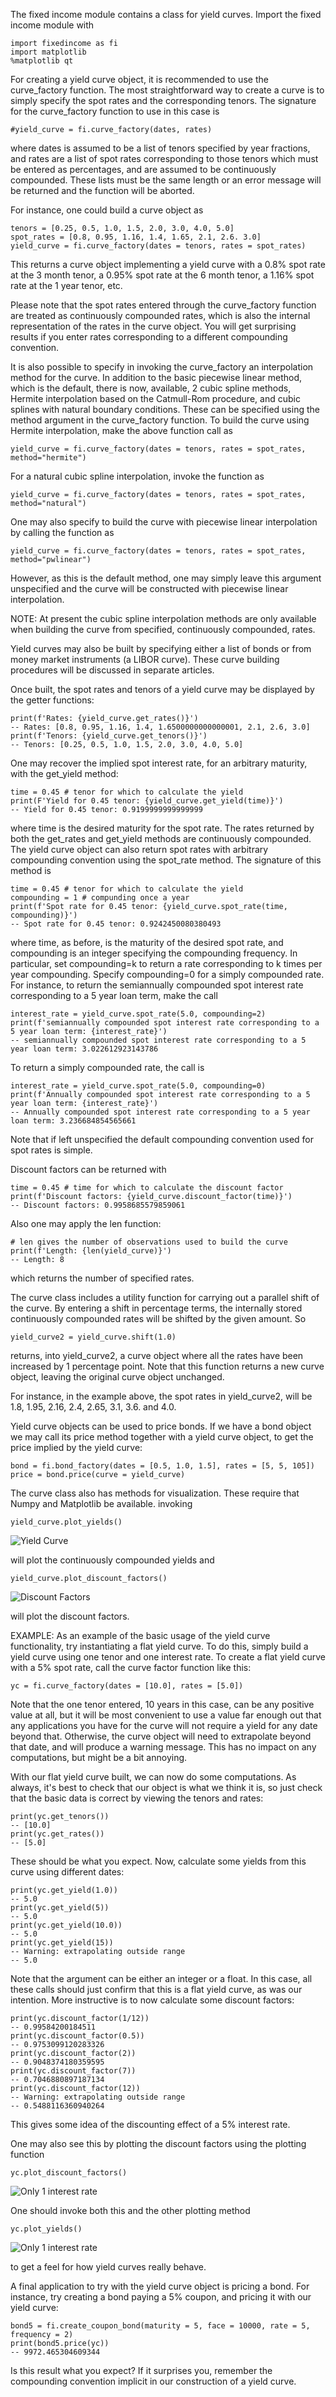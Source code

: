 The fixed income module contains a class for yield curves.  Import the fixed income module with

    import fixedincome as fi
    import matplotlib
    %matplotlib qt

For creating a yield curve object, it is recommended to use the curve_factory function.  The most straightforward way to create a curve is to simply specify the spot rates and the corresponding tenors.  The signature for the curve_factory function to use in this case is

    #yield_curve = fi.curve_factory(dates, rates)

where dates is assumed to be a list of tenors specified by year fractions, and rates are a list of spot rates corresponding to those tenors which must be entered as percentages, and are assumed to be continuously compounded.  These lists must be the same length or an error message will be returned and the function will be aborted.

For instance, one could build a curve object as

    tenors = [0.25, 0.5, 1.0, 1.5, 2.0, 3.0, 4.0, 5.0]
    spot_rates = [0.8, 0.95, 1.16, 1.4, 1.65, 2.1, 2.6. 3.0]
    yield_curve = fi.curve_factory(dates = tenors, rates = spot_rates)

This returns a curve object implementing a yield curve with a 0.8% spot rate at the 3 month tenor, a 0.95% spot rate at the 6 month tenor, a 1.16% spot rate at the 1 year tenor, etc.

Please note that the spot rates entered through the curve_factory function are treated as continuously compounded rates, which is also the internal representation of the rates in the curve object.  You will get surprising results if you enter rates corresponding to a different compounding convention.

It is also possible to specify in invoking the curve_factory an interpolation method for the curve.  In addition to the basic piecewise linear method, which is the default, there is now, available, 2 cubic spline methods, Hermite interpolation based on the Catmull-Rom procedure, and cubic splines with natural boundary conditions. These can be specified using the method argument in the curve_factory function.  To build the curve using Hermite interpolation, make the above function call as

    yield_curve = fi.curve_factory(dates = tenors, rates = spot_rates, method="hermite")

For a natural cubic spline interpolation, invoke the function as

    yield_curve = fi.curve_factory(dates = tenors, rates = spot_rates, method="natural")

One may also specify to build the curve with piecewise linear interpolation by calling the function as

    yield_curve = fi.curve_factory(dates = tenors, rates = spot_rates, method="pwlinear")

However, as this is the default method, one may simply leave this argument unspecified and the curve will be constructed with piecewise linear interpolation.

NOTE: At present the cubic spline interpolation methods are only available when building the curve from specified, continuously compounded, rates.

Yield curves may also be built by specifying either a list of bonds or from money market instruments (a LIBOR curve).  These curve building procedures will be discussed in separate articles.

Once built, the spot rates and tenors of a yield curve may be displayed by the getter functions:

    print(f'Rates: {yield_curve.get_rates()}')
    -- Rates: [0.8, 0.95, 1.16, 1.4, 1.6500000000000001, 2.1, 2.6, 3.0]
    print(f'Tenors: {yield_curve.get_tenors()}')
    -- Tenors: [0.25, 0.5, 1.0, 1.5, 2.0, 3.0, 4.0, 5.0]

One may recover the implied spot interest rate, for an arbitrary maturity, with the get_yield method:

    time = 0.45 # tenor for which to calculate the yield
    print(F'Yield for 0.45 tenor: {yield_curve.get_yield(time)}')
    -- Yield for 0.45 tenor: 0.9199999999999999

where time is the desired maturity for the spot rate.  The rates returned by both the get_rates and get_yield methods are continuously compounded. The yield curve object can also return spot rates with arbitrary compounding convention using the spot_rate method.  The signature of this method is

    time = 0.45 # tenor for which to calculate the yield
    compounding = 1 # compunding once a year
    print(f'Spot rate for 0.45 tenor: {yield_curve.spot_rate(time, compounding)}')
    -- Spot rate for 0.45 tenor: 0.9242450080380493

where time, as before, is the maturity of the desired spot rate, and compounding is an integer specifying the compounding frequency.  In particular, set compounding=k to return a rate corresponding to k times per year compounding.  Specify compounding=0 for a simply compounded rate.  For instance, to return the semiannually compounded spot interest rate corresponding to a 5 year loan term, make the call

    interest_rate = yield_curve.spot_rate(5.0, compounding=2)
    print(f'semiannually compounded spot interest rate corresponding to a 5 year loan term: {interest_rate}')
    -- semiannually compounded spot interest rate corresponding to a 5 year loan term: 3.022612923143786

To return a simply compounded rate, the call is

    interest_rate = yield_curve.spot_rate(5.0, compounding=0)
    print(f'Annually compounded spot interest rate corresponding to a 5 year loan term: {interest_rate}')
    -- Annually compounded spot interest rate corresponding to a 5 year loan term: 3.236684854565661

Note that if left unspecified the default compounding convention used for spot rates is simple.

Discount factors can be returned with

    time = 0.45 # time for which to calculate the discount factor
    print(f'Discount factors: {yield_curve.discount_factor(time)}')
    -- Discount factors: 0.9958685579859061

Also one may apply the len function:

    # len gives the number of observations used to build the curve
    print(f'Length: {len(yield_curve)}')
    -- Length: 8

which returns the number of specified rates.

The curve class includes a utility function for carrying out a parallel shift of the curve.  By entering a shift in percentage terms, the internally stored continuously compounded rates will be shifted by the given amount. So

    yield_curve2 = yield_curve.shift(1.0)

returns, into yield_curve2, a curve object where all the rates have been increased by 1 percentage point. Note that this function returns a new curve object, leaving the original curve object unchanged.

For instance, in the example above, the spot rates in yield_curve2, will be 1.8, 1.95, 2.16, 2.4, 2.65, 3.1, 3.6. and 4.0.

Yield curve objects can be used to price bonds.  If we have a bond object we may call its price method together with a yield curve object, to get the price implied by the yield curve:

    bond = fi.bond_factory(dates = [0.5, 1.0, 1.5], rates = [5, 5, 105])
    price = bond.price(curve = yield_curve)

The curve class also has methods for visualization.  These require that Numpy and Matplotlib be available.  invoking

    yield_curve.plot_yields()
    
<img src="../Images/S2_yield_curve.PNG" alt="Yield Curve"/>

will plot the continuously compounded yields and

    yield_curve.plot_discount_factors()

<img src="../Images/S2_discount_factors.PNG" alt="Discount Factors"/>

will plot the discount factors.

EXAMPLE: As an example of the basic usage of the yield curve functionality, try instantiating a flat yield curve.  To do this, simply build a yield curve using one tenor and one interest rate.  To create a flat yield curve with a 5% spot rate, call the curve factor function like this:

    yc = fi.curve_factory(dates = [10.0], rates = [5.0])

Note that the one tenor entered, 10 years in this case, can be any positive value at all, but it will be most convenient to use a value far enough out that any applications you have for the curve will not require a yield for any date beyond that.  Otherwise, the curve object will need to extrapolate beyond that date, and will produce a warning message.  This has no impact on any computations, but might be a bit annoying.

With our flat yield curve built, we can now do some computations.  As always, it's best to check that our object is what we think it is, so just check that the basic data is correct by viewing the tenors and rates:

    print(yc.get_tenors())
    -- [10.0]
    print(yc.get_rates())
    -- [5.0]

These should be what you expect.  Now, calculate some yields from this curve using different dates:

    print(yc.get_yield(1.0))
    -- 5.0
    print(yc.get_yield(5))
    -- 5.0
    print(yc.get_yield(10.0))
    -- 5.0
    print(yc.get_yield(15))
    -- Warning: extrapolating outside range
    -- 5.0

Note that the argument can be either an integer or a float.  In this case, all these calls should just confirm that this is a flat yield curve, as was our intention.  More instructive is to now calculate some discount factors:

    print(yc.discount_factor(1/12))
    -- 0.99584200184511
    print(yc.discount_factor(0.5))
    -- 0.9753099120283326
    print(yc.discount_factor(2))
    -- 0.9048374180359595
    print(yc.discount_factor(7))
    -- 0.7046880897187134
    print(yc.discount_factor(12))
    -- Warning: extrapolating outside range
    -- 0.5488116360940264


This gives some idea of the discounting effect of a 5% interest rate.

One may also see this by plotting the discount factors using the plotting function

    yc.plot_discount_factors()
    
<img src="../Images/S2_discount_factor_1_interestrate_only.PNG" alt="Only 1 interest rate"/>

One should invoke both this and the other plotting method

    yc.plot_yields()
    
<img src="../Images/S2_yields_one_interestrate_only.PNG" alt="Only 1 interest rate"/>

to get a feel for how yield curves really behave.

A final application to try with the yield curve object is pricing a bond.  For instance, try creating a bond paying a 5% coupon, and pricing it with our yield curve:

    bond5 = fi.create_coupon_bond(maturity = 5, face = 10000, rate = 5, frequency = 2)
    print(bond5.price(yc))
    -- 9972.465304609344

Is this result what you expect?  If it surprises you, remember the compounding convention implicit in our construction of a yield curve.
